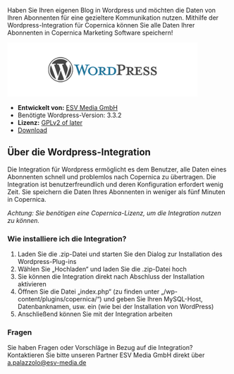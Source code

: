 Haben Sie Ihren eigenen Blog in Wordpress und möchten die Daten von
Ihren Abonnenten für eine gezieltere Kommunikation nutzen. Mithilfe der
Wordpress-Integration für Copernica können Sie alle Daten Ihrer
Abonnenten in Copernica Marketing Software speichern!

![Wordpress](../images/wordpress-integration.png)

-   **Entwickelt von:** [ESV Media
    GmbH](http://www.esv-media.de/en/ "ESV Media GmbH")
-   Benötigte Wordpress-Version: 3.3.2
-   **Lizenz:** [GPLv2 of
    later](http://www.gnu.org/licenses/gpl-2.0.html "GPLv2 of later")
-   [Download](../downloads/wordpress-copernica.zip "Download Wordpress-Integration für Copernica Marketing Software")

Über die Wordpress-Integration
------------------------------

Die Integration für Wordpress ermöglicht es dem Benutzer, alle Daten
eines Abonnenten schnell und problemlos nach Copernica zu übertragen.
Die Integration ist benutzerfreundlich und deren Konfiguration erfordert
wenig Zeit. Sie speichern die Daten Ihres Abonnenten in weniger als fünf
Minuten in Copernica.

*Achtung: Sie benötigen eine Copernica-Lizenz, um die Integration nutzen
zu können.*

### Wie installiere ich die Integration?

1.  Laden Sie die .zip-Datei und starten Sie den Dialog zur Installation
    des Wordpress-Plug-ins
2.  Wählen Sie „Hochladen“ und laden Sie die .zip-Datei hoch
3.  Sie können die Integration direkt nach Abschluss der Installation
    aktivieren
4.  Öffnen Sie die Datei „index.php“ (zu finden unter
    „/wp-content/plugins/copernica/“) und geben Sie Ihren MySQL-Host,
    Datenbanknamen, usw. ein (wie bei der Installation von WordPress)
5.  Anschließend können Sie mit der Integration arbeiten

### Fragen

Sie haben Fragen oder Vorschläge in Bezug auf die Integration?
Kontaktieren Sie bitte unseren Partner ESV Media GmbH direkt über
a.palazzolo@esv-media.de
